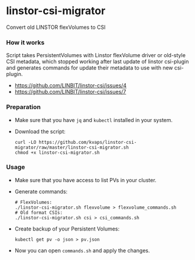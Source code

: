# linstor-csi-migrator
Convert old LINSTOR flexVolumes to CSI

### How it works

Script takes PersistentVolumes with Linstor flexVolume driver or old-style CSI metadata, which stopped working after last update of linstor csi-plugin and generates commands for update their metadata to use with new csi-plugin.

* https://github.com/LINBIT/linstor-csi/issues/4
* https://github.com/LINBIT/linstor-csi/issues/7

### Preparation

* Make sure that you have `jq` and `kubectl` installed in your system.

* Download the script:

  ```
  curl -LO https://github.com/kvaps/linstor-csi-migrator/raw/master/linstor-csi-migrator.sh
  chmod +x linstor-csi-migrator.sh
  ```

### Usage


* Make sure that you have access to list PVs in your cluster.

* Generate commands:

  ```
  # FlexVolumes:
  ./linstor-csi-migrator.sh flexvolume > flexvolume_commands.sh
  # Old format CSIs:
  ./linstor-csi-migrator.sh csi > csi_commands.sh
  ```

* Create backup of your Persistent Volumes:

  ```
  kubectl get pv -o json > pv.json
  ```

* Now you can open `commands.sh` and apply the changes.
